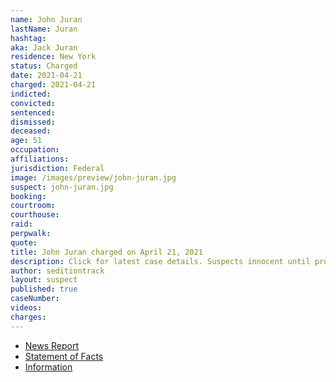 ```yaml
---
name: John Juran
lastName: Juran
hashtag:
aka: Jack Juran
residence: New York
status: Charged
date: 2021-04-21
charged: 2021-04-21
indicted:
convicted:
sentenced:
dismissed:
deceased:
age: 51
occupation:
affiliations:
jurisdiction: Federal
image: /images/preview/john-juran.jpg
suspect: john-juran.jpg
booking:
courtroom:
courthouse:
raid:
perpwalk:
quote:
title: John Juran charged on April 21, 2021
description: Click for latest case details. Suspects innocent until proven guilty.
author: seditiontrack
layout: suspect
published: true
caseNumber:
videos:
charges:
---
```

- [News Report](https://lawandcrime.com/u-s-capitol-siege/feds-arrest-new-york-man-seen-wearing-trump-2020-cowboy-hat-during-u-s-capitol-breach/)
- [Statement of Facts](https://www.justice.gov/usao-dc/case-multi-defendant/file/1395351/download)
- [Information](https://www.justice.gov/usao-dc/case-multi-defendant/file/1410416/download)
